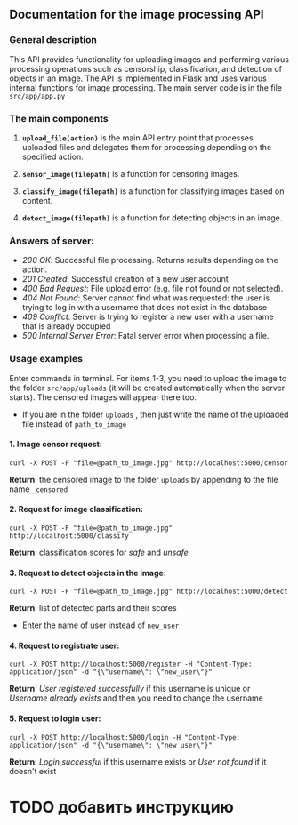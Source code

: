 ## Documentation for the image processing API

### General description

This API provides functionality for uploading images and performing various processing operations such as censorship,
classification, and detection of objects in an image. The API is implemented in Flask and uses various internal
functions for image processing.
The main server code is in the file `src/app/app.py`

### The main components

1. **`upload_file(action)`** is the main API entry point that processes uploaded files and delegates them for processing
   depending on the specified action.

2. **`sensor_image(filepath)`** is a function for censoring images.

3. **`classify_image(filepath)`** is a function for classifying images based on content.

4. **`detect_image(filepath)`** is a function for detecting objects in an image.

### Answers of server:

- _200 OK_: Successful file processing. Returns results depending on the action.
- _201 Created_: Successful creation of a new user account
- _400 Bad Request_: File upload error (e.g. file not found or not selected).
- _404 Not Found_: Server cannot find what was requested: the user is trying to log in with a username that
        does not exist in the database
- _409 Conflict_: Server is trying to register a new user with a username that is already occupied
- _500 Internal Server Error_: Fatal server error when processing a file.

### Usage examples

Enter commands in terminal.
For items 1-3, you need to upload the image to the folder `src/app/uploads` (it will be created automatically when the server starts).
The censored images will appear there too.

* If you are in the folder `uploads` , then just write the name of the uploaded file instead of `path_to_image`

#### 1. **Image censor request**:
   `curl -X POST -F "file=@path_to_image.jpg" http://localhost:5000/censor`

   **Return**: the censored image to the folder `uploads` by appending to the file name `_censored`

#### 2. **Request for image classification**:
   `curl -X POST -F "file=@path_to_image.jpg" http://localhost:5000/classify`

   **Return**: classification scores for _safe_ and _unsafe_

#### 3. **Request to detect objects in the image**:
   `curl -X POST -F "file=@path_to_image.jpg" http://localhost:5000/detect`

   **Return**: list of detected parts and their scores

- Enter the name of user instead of `new_user`

#### 4. **Request to registrate user**:
   `curl -X POST http://localhost:5000/register -H "Content-Type: application/json" -d "{\"username\": \"new_user\"}"`

   **Return**: _User registered successfully_ if this username is unique or _Username already exists_ and then you need
   to change the username

#### 5. **Request to login user**:
   `curl -X POST http://localhost:5000/login -H "Content-Type: application/json" -d "{\"username\": \"new_user\"}"`

   **Return**: _Login successful_ if this username exists or _User not found_ if it doesn't exist

# TODO добавить инструкцию 
